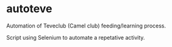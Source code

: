 # autoteve
Automation of Teveclub (Camel club) feeding/learning process.

Script using Selenium to automate a repetative activity.
